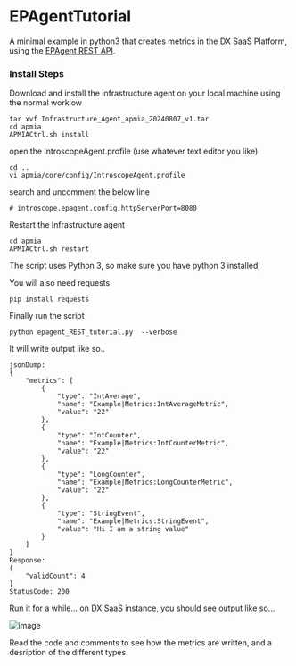 # EPAgentTutorial

A minimal example in python3 that creates metrics in the DX SaaS Platform, using the [EPAgent REST API](https://techdocs.broadcom.com/us/en/ca-enterprise-software/it-operations-management/dx-apm-agents/SaaS/infrastructure-agent/epagent-plug-ins/configure-epagent-network-ports/enable-the-epagent-plug-ins-restful-interface.html).

### Install Steps

Download and install the infrastructure agent on your local machine using the normal worklow

```
tar xvf Infrastructure_Agent_apmia_20240807_v1.tar
cd apmia
APMIACtrl.sh install
```

open the IntroscopeAgent.profile (use whatever text editor you like)

```
cd ..
vi apmia/core/config/IntroscopeAgent.profile
```

search and uncomment the below line

```
# introscope.epagent.config.httpServerPort=8080
```

Restart the Infrastructure agent

```
cd apmia
APMIACtrl.sh restart
```

The script uses Python 3, so make sure you have python 3 installed,

You will also need requests

```
pip install requests
```

Finally run the script

```
python epagent_REST_tutorial.py  --verbose
```

It will write output like so..

```
jsonDump:
{
    "metrics": [
        {
            "type": "IntAverage",
            "name": "Example|Metrics:IntAverageMetric",
            "value": "22"
        },
        {
            "type": "IntCounter",
            "name": "Example|Metrics:IntCounterMetric",
            "value": "22"
        },
        {
            "type": "LongCounter",
            "name": "Example|Metrics:LongCounterMetric",
            "value": "22"
        },
        {
            "type": "StringEvent",
            "name": "Example|Metrics:StringEvent",
            "value": "Hi I am a string value"
        }
    ]
}
Response:
{
    "validCount": 4
}
StatusCode: 200
```

Run it for a while... on DX SaaS instance, you should see output like so...

![image](https://github.com/user-attachments/assets/d3a1f111-ab81-4ecb-99bf-faf40ef27422)

Read the code and comments to see how the metrics are written, and a desription of the different types.



